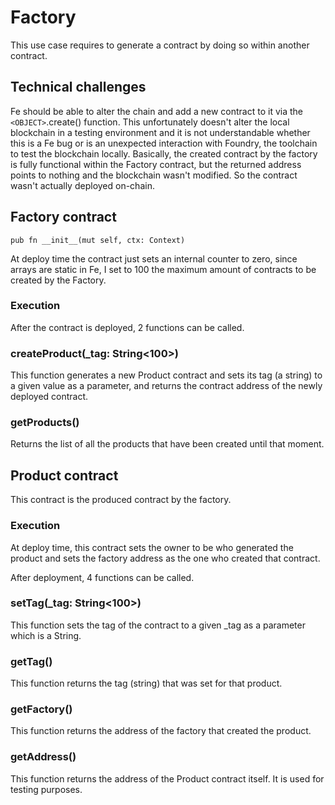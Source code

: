 # Factory

This use case requires to generate a contract by doing so within another contract.

## Technical challenges

Fe should be able to alter the chain and add a new contract to it via the `<OBJECT>`.create() function. This unfortunately doesn't alter the local blockchain in a testing environment and it is not understandable whether this is a Fe bug or is an unexpected interaction with Foundry, the toolchain to test the blockchain locally. Basically, the created contract by the factory is fully functional within the Factory contract, but the returned address points to nothing and the blockchain wasn't modified. So the contract wasn't actually deployed on-chain.

## Factory contract

`pub fn __init__(mut self, ctx: Context)`

At deploy time the contract just sets an internal counter to zero, since arrays are static in Fe, I set to 100 the maximum amount of contracts to be created by the Factory.

### Execution

After the contract is deployed, 2 functions can be called.

### createProduct(_tag: String<100>)

This function generates a new Product contract and sets its tag (a string) to a given value as a parameter, and returns the contract address of the newly deployed contract.

### getProducts()

Returns the list of all the products that have been created until that moment.

## Product contract

This contract is the produced contract by the factory.

### Execution

At deploy time, this contract sets the owner to be who generated the product and sets the factory address as the one who created that contract.

After deployment, 4 functions can be called.

### setTag(_tag: String<100>)

This function sets the tag of the contract to a given _tag as a parameter which is a String.

### getTag()

This function returns the tag (string) that was set for that product.

### getFactory()

This function returns the address of the factory that created the product.

### getAddress()

This function returns the address of the Product contract itself. It is used for testing purposes.
